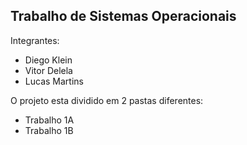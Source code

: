 ## Trabalho de Sistemas Operacionais

Integrantes:
- Diego Klein
- Vitor Delela
- Lucas Martins

O projeto esta dividido em 2 pastas diferentes:

- Trabalho 1A
- Trabalho 1B


